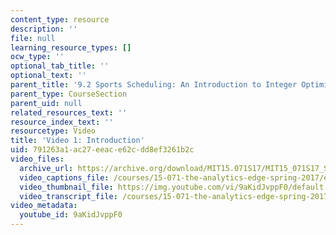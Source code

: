 ```yaml
---
content_type: resource
description: ''
file: null
learning_resource_types: []
ocw_type: ''
optional_tab_title: ''
optional_text: ''
parent_title: '9.2 Sports Scheduling: An Introduction to Integer Optimization '
parent_type: CourseSection
parent_uid: null
related_resources_text: ''
resource_index_text: ''
resourcetype: Video
title: 'Video 1: Introduction'
uid: 791263a1-ac27-eeac-e62c-dd8ef3261b2c
video_files:
  archive_url: https://archive.org/download/MIT15.071S17/MIT15_071S17_Session_9.2.01_300k.mp4
  video_captions_file: /courses/15-071-the-analytics-edge-spring-2017/edabbbbf51395b3f8a5a23267553de38_9aKidJvppF0.vtt
  video_thumbnail_file: https://img.youtube.com/vi/9aKidJvppF0/default.jpg
  video_transcript_file: /courses/15-071-the-analytics-edge-spring-2017/67ac4ccf30a9c4b8d2948ae729791eaa_9aKidJvppF0.pdf
video_metadata:
  youtube_id: 9aKidJvppF0
---
```

